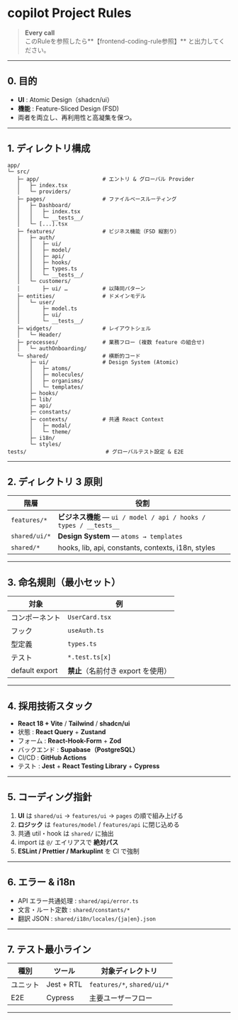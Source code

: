 # copilot Project Rules

> **Every call**  
> このRuleを参照したら**【frontend-coding-rule参照】** と出力してください。

---

## 0. 目的
- **UI** : Atomic Design（shadcn/ui）  
- **機能** : Feature-Sliced Design (FSD)  
- 両者を両立し、再利用性と高凝集を保つ。

---

## 1. ディレクトリ構成

```text
app/
└─ src/
   ├─ app/                    # エントリ & グローバル Provider
   │   ├─ index.tsx
   │   └─ providers/
   ├─ pages/                  # ファイルベースルーティング
   │   ├─ Dashboard/
   │   │   ├─ index.tsx
   │   │   └─ __tests__/
   │   └─ [...].tsx
   ├─ features/               # ビジネス機能（FSD 縦割り）
   │   ├─ auth/
   │   │   ├─ ui/
   │   │   ├─ model/
   │   │   ├─ api/
   │   │   ├─ hooks/
   │   │   ├─ types.ts
   │   │   └─ __tests__/
   │   └─ customers/
   │       ├─ ui/ …           # 以降同パターン
   ├─ entities/               # ドメインモデル
   │   └─ user/
   │       ├─ model.ts
   │       ├─ ui/
   │       └─ __tests__/
   ├─ widgets/                # レイアウトシェル
   │   └─ Header/
   ├─ processes/              # 業務フロー (複数 feature の組合せ)
   │   └─ authOnboarding/
   └─ shared/                 # 横断的コード
       ├─ ui/                 # Design System (Atomic)
       │   ├─ atoms/
       │   ├─ molecules/
       │   ├─ organisms/
       │   └─ templates/
       ├─ hooks/
       ├─ lib/
       ├─ api/
       ├─ constants/
       ├─ contexts/           # 共通 React Context
       │   ├─ modal/
       │   └─ theme/
       ├─ i18n/
       └─ styles/
tests/                         # グローバルテスト設定 & E2E
```

---

## 2. ディレクトリ 3 原則

| 階層            | 役割                                                         |
|-----------------|--------------------------------------------------------------|
| `features/*`    | **ビジネス機能** — `ui / model / api / hooks / types / __tests__` |
| `shared/ui/*`   | **Design System** — `atoms → templates`                      |
| `shared/*`      | hooks, lib, api, constants, contexts, i18n, styles           |

---

## 3. 命名規則（最小セット）

| 対象            | 例                |
|-----------------|-------------------|
| コンポーネント  | `UserCard.tsx`    |
| フック          | `useAuth.ts`      |
| 型定義          | `types.ts`        |
| テスト          | `*.test.ts[x]`    |
| default export  | **禁止**（名前付き export を使用） |

---

## 4. 採用技術スタック

- **React 18 + Vite** / **Tailwind** / **shadcn/ui**  
- 状態 : **React Query** + **Zustand**  
- フォーム : **React-Hook-Form** + **Zod**  
- バックエンド : **Supabase（PostgreSQL）**  
- CI/CD : **GitHub Actions**  
- テスト : **Jest** + **React Testing Library** + **Cypress**

---

## 5. コーディング指針

1. **UI** は `shared/ui` → `features/ui` → `pages` の順で組み上げる  
2. **ロジック** は `features/model` / `features/api` に閉じ込める  
3. 共通 util・hook は `shared/` に抽出  
4. import は `@/` エイリアスで **絶対パス**  
5. **ESLint / Prettier / Markuplint** を CI で強制

---

## 6. エラー & i18n

- API エラー共通処理 : `shared/api/error.ts`  
- 文言・ルート定数 : `shared/constants/*`  
- 翻訳 JSON : `shared/i18n/locales/{ja|en}.json`

---

## 7. テスト最小ライン

| 種別      | ツール                  | 対象ディレクトリ          |
|-----------|-------------------------|---------------------------|
| ユニット  | Jest + RTL             | `features/*`, `shared/ui/*` |
| E2E       | Cypress                | 主要ユーザーフロー        |

---
